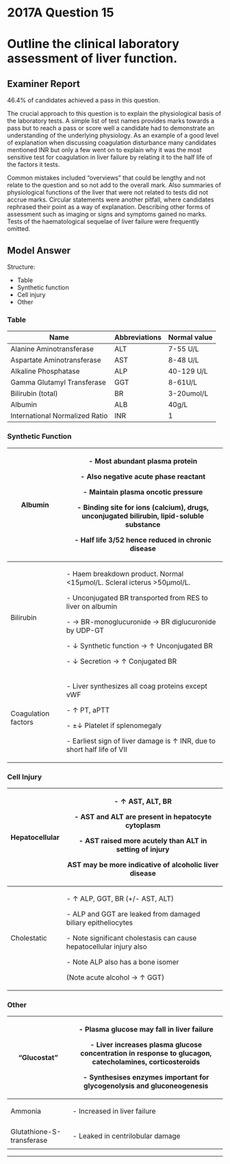 <div class = "saq"> 

# 2017A Question 15 
# Outline the clinical laboratory assessment of liver function.


## Examiner Report
46.4% of candidates achieved a pass in this question.


The crucial approach to this question is to explain the physiological basis of the laboratory tests.
A simple list of test names provides marks towards a pass but to reach a pass or score well a
candidate had to demonstrate an understanding of the underlying physiology. As an example
of a good level of explanation when discussing coagulation disturbance many candidates
mentioned INR but only a few went on to explain why it was the most sensitive test for
coagulation in liver failure by relating it to the half life of the factors it tests.


Common mistakes included “overviews” that could be lengthy and not relate to the question
and so not add to the overall mark. Also summaries of physiological functions of the liver that
were not related to tests did not accrue marks. Circular statements were another pitfall, where
candidates rephrased their point as a way of explanation. Describing other forms of assessment
such as imaging or signs and symptoms gained no marks. Tests of the haematological sequelae
of liver failure were frequently omitted.


## Model Answer
Structure:
- Table
- Synthetic function
- Cell injury
- Other


### Table

|Name|Abbreviations|Normal value|
| -- | -- | -- |
|Alanine Aminotransferase|ALT|7-55 U/L|
|Aspartate Aminotransferase|AST|8-48 U/L|
|Alkaline Phosphatase|ALP|40-129 U/L|
|Gamma Glutamyl Transferase|GGT|8-61U/L|
|Bilirubin (total)|BR|3-20umol/L|
|Albumin|ALB|40g/L|
|International Normalized Ratio|INR|1|


### Synthetic Function

|Albumin|<p>- Most abundant plasma protein</p><p>- Also negative acute phase reactant</p><p>- Maintain plasma oncotic pressure</p><p>- Binding site for ions (calcium), drugs, unconjugated bilirubin, lipid-soluble substance</p><p>- Half life 3/52 hence reduced in chronic disease</p>|
| -- | -- |
|Bilirubin|<p>- Haem breakdown product. Normal <15μmol/L. Scleral icterus >50μmol/L.</p><p>- Unconjugated BR transported from RES to liver on albumin</p><p>- → BR-monoglucuronide → BR diglucuronide by UDP-GT</p><p>- ↓ Synthetic function → ↑ Unconjugated BR</p><p>- ↓ Secretion → ↑ Conjugated BR</p>|
|Coagulation factors|<p>- Liver synthesizes all coag proteins except vWF</p><p>- ↑ PT, aPTT</p><p>- ±↓ Platelet if splenomegaly</p><p>- Earliest sign of liver damage is ↑ INR, due to short half life of VII</p>|


### Cell Injury

|Hepatocellular|<p>- ↑ AST, ALT, BR</p><p>- AST and ALT are present in hepatocyte cytoplasm</p><p>- AST raised more acutely than ALT in setting of injury</p><p>AST may be more indicative of alcoholic liver disease</p>|
| -- | -- |
|Cholestatic|<p>- ↑ ALP, GGT, BR (+/- AST, ALT)</p><p>- ALP and GGT are leaked from damaged biliary epitheliocytes</p><p>- Note significant cholestasis can cause hepatocellular injury also</p><p>- Note ALP also has a bone isomer</p><p>(Note acute alcohol → ↑ GGT)</p>|


### Other

|“Glucostat”|<p>- Plasma glucose may fall in liver failure</p><p>- Liver increases plasma glucose concentration in response to glucagon, catecholamines, corticosteroids</p><p>- Synthesises enzymes important for glycogenolysis and gluconeogenesis</p>|
| -- | -- |
|Ammonia|<p>- Increased in liver failure</p>|
|Glutathione-S-transferase|<p>- Leaked in centrilobular damage</p>|



--- 

</div>